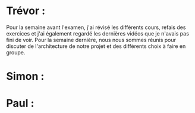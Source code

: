 # Trévor :

Pour la semaine avant l'examen, j'ai révisé les différents cours, refais des exercices et j'ai également regardé les dernières vidéos que je n'avais pas fini de voir.
Pour la semaine dernière, nous nous sommes réunis pour discuter de l'architecture de notre projet et des différents choix à faire en groupe.

# Simon :


# Paul :